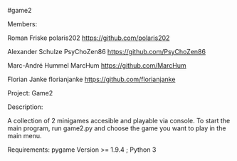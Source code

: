 #game2

Members:

Roman Friske 
polaris202
https://github.com/polaris202

Alexander Schulze
PsyChoZen86
https://github.com/PsyChoZen86

Marc-André Hummel
MarcHum
https://github.com/MarcHum

Florian Janke
florianjanke
https://github.com/florianjanke



Project: Game2

Description:

A collection of 2 minigames accesible and playable via console.
To start the main program, run game2.py and choose the game you want to play in the main menu.

Requirements: pygame Version >= 1.9.4 ; Python 3
